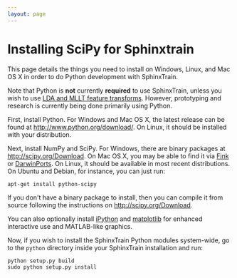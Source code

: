 ```yaml
---
layout: page 
---
```

# Installing SciPy for Sphinxtrain

This page details the things you need to install on Windows, Linux, and Mac OS X in order to do Python development with SphinxTrain.

Note that Python is **not** currently **required** to use SphinxTrain, unless you wish to use [LDA and MLLT feature transforms](LDAMLLT).  However, prototyping and research is currently being done primarily using Python.

First, install Python.  For Windows and Mac OS X, the latest release can be found at http://www.python.org/download/.  On Linux, it should be installed with your distribution.

Next, install NumPy and SciPy.  For Windows, there are binary packages at http://scipy.org/Download.  On Mac OS X, you may be able to find it via [Fink](http://fink.sf.net) or [DarwinPorts](http://darwinports.com/).  On Linux, it should be available in most recent distributions.  On Ubuntu and Debian, for instance, you can just run:

	
	apt-get install python-scipy


If you don't have a binary package to install, then you can compile it from source following the instructions on http://scipy.org/Download.

You can also optionally install [iPython](http://ipython.scipy.org/) and [matplotlib](http://matplotlib.sourceforge.net/) for enhanced interactive use and MATLAB-like graphics.

Now, if you wish to install the SphinxTrain Python modules system-wide, go to the `python` directory inside your SphinxTrain installation and run:

	
	python setup.py build
	sudo python setup.py install


